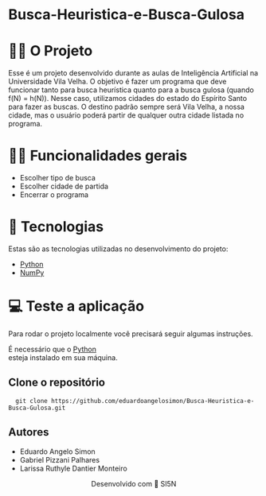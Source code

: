# Busca-Heuristica-e-Busca-Gulosa

# 👷🏻 O Projeto

Esse é um projeto desenvolvido durante as aulas de Inteligência Artificial na Universidade Vila Velha. O objetivo é fazer um programa que deve funcionar tanto para busca heurística quanto para a busca gulosa (quando f(N) = h(N)). Nesse caso, utilizamos cidades do estado do Espírito Santo para fazer as buscas. O destino padrão sempre será Vila Velha, a nossa cidade, mas o usuário poderá partir de qualquer outra cidade listada no programa.


# 🤳🏻 Funcionalidades gerais

- Escolher tipo de busca
- Escolher cidade de partida
- Encerrar o programa

# 🚀 Tecnologias

Estas são as tecnologias utilizadas no desenvolvimento do projeto:

- <a href="https://www.python.org/" target="_blank">Python</a> <br>
- <a href="https://numpy.org/" target="_blank">NumPy</a> <br>

# 💻 Teste a aplicação

Para rodar o projeto localmente você precisará seguir algumas instruções. <br>

É necessário que o <a href="https://www.python.org/" target="_blank">Python</a> <br> esteja instalado em sua máquina. <br>

## Clone o repositório

```
  git clone https://github.com/eduardoangelosimon/Busca-Heuristica-e-Busca-Gulosa.git
```

## Autores

- Eduardo Angelo Simon
- Gabriel Pizzani Palhares
- Larissa Ruthyle Dantier Monteiro

<div align="center">
  <p>Desenvolvido com 💙  SI5N</p> <br>
</div>
